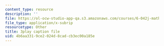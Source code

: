 ```yaml
---
content_type: resource
description: ''
file: https://ol-ocw-studio-app-qa.s3.amazonaws.com/courses/6-042j-mathematics-for-computer-science-fall-2010/4b6aa3319ce2024d8cadcb3ec00a185e_DOIp5D7VMS4.srt
file_type: application/x-subrip
resourcetype: Other
title: 3play caption file
uid: 4b6aa331-9ce2-024d-8cad-cb3ec00a185e
---
```


